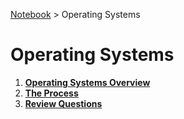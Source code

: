 <a href="../">Notebook</a> > Operating Systems

# Operating Systems



1. **<a href="./operating-systems-overview">Operating Systems Overview</a>**
1. **<a href="./the-process">The Process</a>**
1. **<a href="./review-questions">Review Questions</a>**

